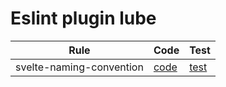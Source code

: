 # Eslint plugin lube

| Rule | Code | Test |
|---|---|---|
| svelte-naming-convention | [code](https://github.com/Artxe2/lube-series/blob/master/packages/eslint-plugin-lube/rules/svelte-naming-convention.js) | [test](https://github.com/Artxe2/lube-series/blob/master/packages/eslint-plugin-lube/test/svelte-naming-convention.js) |